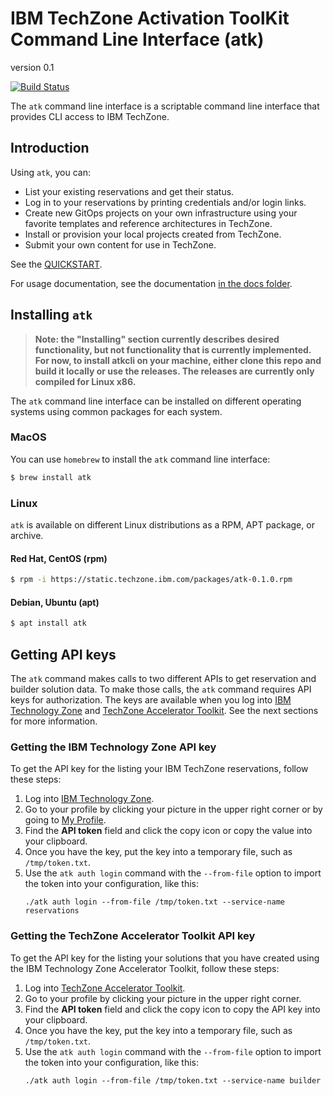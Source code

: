 # IBM TechZone Activation ToolKit Command Line Interface (atk)

version 0.1

[![Build Status](https://travis.ibm.com/skol/atkcli.svg?token=wGYsX6PCXyDddvgpBC56&branch=main)](https://travis.ibm.com/skol/atkcli)

The `atk` command line interface is a scriptable command line interface that provides CLI access to IBM TechZone.

## Introduction

Using `atk`, you can:

* List your existing reservations and get their status.
* Log in to your reservations by printing credentials and/or login links.
* Create new GitOps projects on your own infrastructure using your favorite templates and reference architectures in TechZone.
* Install or provision your local projects created from TechZone.
* Submit your own content for use in TechZone.

See the [QUICKSTART](QUICKSTART.md).

For usage documentation, see the documentation [in the docs folder](docs/atk.md).

## Installing `atk`

> **Note: the "Installing" section currently describes desired functionality, but
> not functionality that is currently implemented. For now, to install atkcli on
> your machine, either clone this repo and build it locally or use the releases.
> The releases are currently only compiled for Linux x86.**

The `atk` command line interface can be installed on different operating systems using common packages for each system.

### MacOS

You can use `homebrew` to install the `atk` command line interface:

```bash
$ brew install atk
```

### Linux

`atk` is available on different Linux distributions as a RPM, APT package, or archive.

#### Red Hat, CentOS (rpm)

```bash
$ rpm -i https://static.techzone.ibm.com/packages/atk-0.1.0.rpm
```

#### Debian, Ubuntu (apt)

```bash
$ apt install atk
```

## Getting API keys

The `atk` command makes calls to two different APIs to get reservation and 
builder solution data. To make those calls, the `atk` command requires API 
keys for authorization. The keys are available when you log into
[IBM Technology Zone](https://techzone.ibm.com/my/profile) 
and [TechZone Accelerator Toolkit](https://builder.cloudnativetoolkit.dev/).
See the next sections for more information.

### Getting the IBM Technology Zone API key

To get the API key for the listing your IBM TechZone reservations, follow
these steps:

1. Log into [IBM Technology Zone](https://techzone.ibm.com/).
1. Go to your profile by clicking your picture in the upper right corner or by
   going to [My Profile](https://techzone.ibm.com/my/profile).
1. Find the **API token** field and click the copy icon or copy the value into
your clipboard.
1. Once you have the key, put the key into a temporary file, such as `/tmp/token.txt`.
1. Use the `atk auth login` command with the `--from-file` option to import the
token into your configuration, like this:
    ```
    ./atk auth login --from-file /tmp/token.txt --service-name reservations
    ```

### Getting the TechZone Accelerator Toolkit API key

To get the API key for the listing your solutions that you have created using
the IBM Technology Zone Accelerator Toolkit, follow these steps:

1. Log into [TechZone Accelerator Toolkit](https://builder.cloudnativetoolkit.dev/).
1. Go to your profile by clicking your picture in the upper right corner.
1. Find the **API token** field and click the copy icon to copy the API key into
   your clipboard.
1. Once you have the key, put the key into a temporary file, such as `/tmp/token.txt`.
1. Use the `atk auth login` command with the `--from-file` option to import the
   token into your configuration, like this:
    ```
    ./atk auth login --from-file /tmp/token.txt --service-name builder
    ```